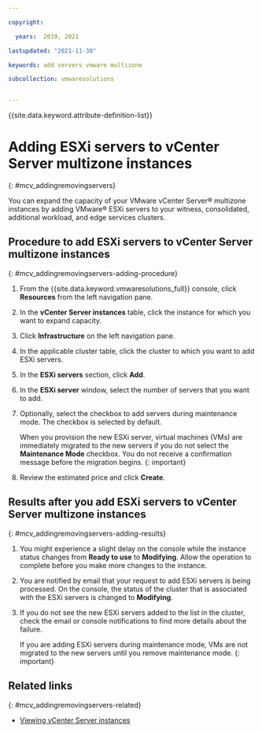```yaml
---

copyright:

  years:  2019, 2021

lastupdated: "2021-11-30"

keywords: add servers vmware multizone

subcollection: vmwaresolutions


---
```


{{site.data.keyword.attribute-definition-list}}

# Adding ESXi servers to vCenter Server multizone instances
{: #mcv_addingremovingservers}

You can expand the capacity of your VMware vCenter Server® multizone instances by adding VMware® ESXi servers to your witness, consolidated, additional workload, and edge services clusters.

## Procedure to add ESXi servers to vCenter Server multizone instances
{: #mcv_addingremovingservers-adding-procedure}

1. From the {{site.data.keyword.vmwaresolutions_full}} console, click **Resources** from the left navigation pane.
2. In the **vCenter Server instances** table, click the instance for which you want to expand capacity.
3. Click **Infrastructure** on the left navigation pane.
4. In the applicable cluster table, click the cluster to which you want to add ESXi servers.
5. In the **ESXi servers** section, click **Add**.
6. In the **ESXi server** window, select the number of servers that you want to add.
7. Optionally, select the checkbox to add servers during maintenance mode. The checkbox is selected by default.

   When you provision the new ESXi server, virtual machines (VMs) are immediately migrated to the new servers if you do not select the **Maintenance Mode** checkbox. You do not receive a confirmation message before the migration begins.
   {: important}

8. Review the estimated price and click **Create**.

## Results after you add ESXi servers to vCenter Server multizone instances
{: #mcv_addingremovingservers-adding-results}

1. You might experience a slight delay on the console while the instance status changes from **Ready to use** to **Modifying**. Allow the operation to complete before you make more changes to the instance.
2. You are notified by email that your request to add ESXi servers is being processed. On the console, the status of the cluster that is associated with the ESXi servers is changed to **Modifying**.
3. If you do not see the new ESXi servers added to the list in the cluster, check the email or console notifications to find more details about the failure.

   If you are adding ESXi servers during maintenance mode, VMs are not migrated to the new servers until you remove maintenance mode.
   {: important}

## Related links
{: #mcv_addingremovingservers-related}

* [Viewing vCenter Server instances](/docs/vmwaresolutions?topic=vmwaresolutions-vc_viewinginstances)
